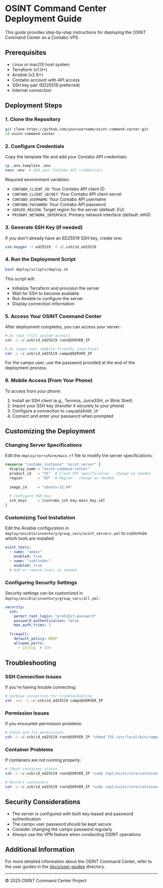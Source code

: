 # OSINT Command Center Deployment Guide

This guide provides step-by-step instructions for deploying the OSINT Command Center on a Contabo VPS.

## Prerequisites

- Linux or macOS host system
- Terraform (v1.0+)
- Ansible (v2.9+)
- Contabo account with API access
- SSH key pair (ED25519 preferred)
- Internet connection

## Deployment Steps

### 1. Clone the Repository

```bash
git clone https://github.com/yourusername/osint-command-center.git
cd osint-command-center
```

### 2. Configure Credentials

Copy the template file and add your Contabo API credentials:

```bash
cp .env.template .env
nano .env  # Add your Contabo API credentials
```

Required environment variables:
- `CONTABO_CLIENT_ID`: Your Contabo API client ID
- `CONTABO_CLIENT_SECRET`: Your Contabo API client secret
- `CONTABO_USERNAME`: Your Contabo API username
- `CONTABO_PASSWORD`: Your Contabo API password
- `SERVER_REGION`: Target region for the server (default: EU)
- `PRIMARY_NETWORK_INTERFACE`: Primary network interface (default: eth0)

### 3. Generate SSH Key (if needed)

If you don't already have an ED25519 SSH key, create one:

```bash
ssh-keygen -t ed25519 -f ~/.ssh/id_ed25519
```

### 4. Run the Deployment Script

```bash
bash deploy/scripts/deploy.sh
```

This script will:
- Initialize Terraform and provision the server
- Wait for SSH to become available
- Run Ansible to configure the server
- Display connection information

### 5. Access Your OSINT Command Center

After deployment completes, you can access your server:

```bash
# As root (full system access)
ssh -i ~/.ssh/id_ed25519 root@SERVER_IP

# As campo user (mobile-friendly interface)
ssh -i ~/.ssh/id_ed25519 campo@SERVER_IP
```

For the campo user, use the password provided at the end of the deployment process.

### 6. Mobile Access (From Your Phone)

To access from your phone:

1. Install an SSH client (e.g., Termius, JuiceSSH, or Blink Shell)
2. Import your SSH key (transfer it securely to your phone)
3. Configure a connection to `campo@SERVER_IP`
4. Connect and enter your password when prompted

## Customizing the Deployment

### Changing Server Specifications

Edit the `deploy/terraform/main.tf` file to modify the server specifications:

```terraform
resource "contabo_instance" "osint_server" {
  display_name = "osint-command-center"
  product_id   = "V1"  # Cloud VPS specification - change as needed
  region       = "EU"  # Region - change as needed
  
  image_id     = "ubuntu-22.04"
  
  # Configure SSH key
  ssh_keys     = [contabo_ssh_key.main_key.id]
}
```

### Customizing Tool Installation

Edit the Ansible configuration in `deploy/ansible/inventory/group_vars/osint_servers.yml` to customize which tools are installed:

```yaml
osint_tools:
  - name: "amass"
    enabled: true
  - name: "subfinder"
    enabled: true
  # Add or remove tools as needed
```

### Configuring Security Settings

Security settings can be customized in `deploy/ansible/inventory/group_vars/all.yml`:

```yaml
security:
  ssh:
    permit_root_login: "prohibit-password"
    password_authentication: false
    max_auth_tries: 3
  
  firewall:
    default_policy: DROP
    allowed_ports:
      - 22/tcp  # SSH
```

## Troubleshooting

### SSH Connection Issues

If you're having trouble connecting:

```bash
# Verbose connection for troubleshooting
ssh -vvv -i ~/.ssh/id_ed25519 campo@SERVER_IP
```

### Permission Issues

If you encounter permission problems:

```bash
# Check and fix permissions
ssh -i ~/.ssh/id_ed25519 root@SERVER_IP "chmod 755 /usr/local/bin/campo && cat /etc/sudoers.d/campo"
```

### Container Problems

If containers are not running properly:

```bash
# Check container status
ssh -i ~/.ssh/id_ed25519 root@SERVER_IP "sudo /opt/osint/core/containers/manager.sh status"

# Restart containers
ssh -i ~/.ssh/id_ed25519 root@SERVER_IP "sudo /opt/osint/core/containers/manager.sh restart"
```

## Security Considerations

- The server is configured with both key-based and password authentication
- The campo user password should be kept secure
- Consider changing the campo password regularly
- Always use the VPN feature when conducting OSINT operations

## Additional Information

For more detailed information about the OSINT Command Center, refer to the user guides in the [docs/user-guides](../user-guides/) directory.

---

© 2025 OSINT Command Center Project
